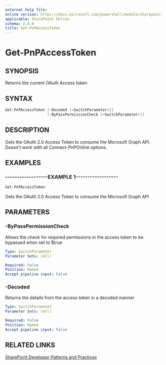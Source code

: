 ```yaml
---
external help file:
online version: https://docs.microsoft.com/powershell/module/sharepoint-pnp/get-pnpaccesstoken
applicable: SharePoint Online
schema: 2.0.0
title: Get-PnPAccessToken
---
```


# Get-PnPAccessToken

## SYNOPSIS
Returns the current OAuth Access token

## SYNTAX 

```powershell
Get-PnPAccessToken [-Decoded [<SwitchParameter>]]
                   [-ByPassPermissionCheck [<SwitchParameter>]]
```

## DESCRIPTION
Gets the OAuth 2.0 Access Token to consume the Microsoft Graph API. Doesn't work with all Connect-PnPOnline options.

## EXAMPLES

### ------------------EXAMPLE 1------------------
```powershell
Get-PnPAccessToken
```

Gets the OAuth 2.0 Access Token to consume the Microsoft Graph API

## PARAMETERS

### -ByPassPermissionCheck
Allows the check for required permissions in the access token to be bypassed when set to $true

```yaml
Type: SwitchParameter
Parameter Sets: (All)

Required: False
Position: Named
Accept pipeline input: False
```

### -Decoded
Returns the details from the access token in a decoded manner

```yaml
Type: SwitchParameter
Parameter Sets: (All)

Required: False
Position: Named
Accept pipeline input: False
```

## RELATED LINKS

[SharePoint Developer Patterns and Practices](https://aka.ms/sppnp)